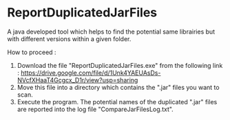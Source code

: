 # ReportDuplicatedJarFiles
A java developed tool which helps to find the potential same librairies but with different versions within a given folder.

How to proceed :

1. Download the file "ReportDuplicatedJarFiles.exe" from the following link : https://drive.google.com/file/d/1Unk4YAEUAsDs-NVcfXHaaT4Gcgcx_D1r/view?usp=sharing
2. Move this file into a directory which contains the ".jar" files you want to scan.
3. Execute the program. The potential names of the duplicated ".jar" files are reported into the log file "CompareJarFilesLog.txt".
